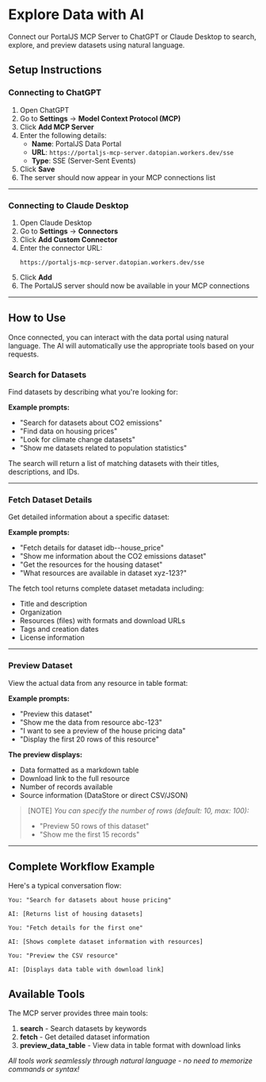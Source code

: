 # Explore Data with AI

Connect our PortalJS MCP Server to ChatGPT or Claude Desktop to search, explore, and preview datasets using natural language.

## Setup Instructions

### Connecting to ChatGPT

1. Open ChatGPT
2. Go to **Settings** → **Model Context Protocol (MCP)**
3. Click **Add MCP Server**
4. Enter the following details:
   - **Name**: PortalJS Data Portal
   - **URL**: `https://portaljs-mcp-server.datopian.workers.dev/sse`
   - **Type**: SSE (Server-Sent Events)
5. Click **Save**
6. The server should now appear in your MCP connections list
---
### Connecting to Claude Desktop

1. Open Claude Desktop
2. Go to **Settings** → **Connectors**
3. Click **Add Custom Connector**
4. Enter the connector URL:
   ```
   https://portaljs-mcp-server.datopian.workers.dev/sse
   ```
5. Click **Add**
6. The PortalJS server should now be available in your MCP connections
---
## How to Use

Once connected, you can interact with the data portal using natural language. The AI will automatically use the appropriate tools based on your requests.

### **Search for Datasets**

Find datasets by describing what you're looking for:

**Example prompts:**
- "Search for datasets about CO2 emissions"
- "Find data on housing prices"
- "Look for climate change datasets"
- "Show me datasets related to population statistics"

The search will return a list of matching datasets with their titles, descriptions, and IDs.

---
### **Fetch Dataset Details**

Get detailed information about a specific dataset:

**Example prompts:**
- "Fetch details for dataset idb--house_price"
- "Show me information about the CO2 emissions dataset"
- "Get the resources for the housing dataset"
- "What resources are available in dataset xyz-123?"

The fetch tool returns complete dataset metadata including:
- Title and description
- Organization
- Resources (files) with formats and download URLs
- Tags and creation dates
- License information

---

### **Preview Dataset**

View the actual data from any resource in table format:

**Example prompts:**
- "Preview this dataset"
- "Show me the data from resource abc-123"
- "I want to see a preview of the house pricing data"
- "Display the first 20 rows of this resource"

**The preview displays:**
- Data formatted as a markdown table
- Download link to the full resource
- Number of records available
- Source information (DataStore or direct CSV/JSON)

> [NOTE]
> *You can specify the number of rows (default: 10, max: 100):*
> - "Preview 50 rows of this dataset"
> - "Show me the first 15 records"

---

## Complete Workflow Example

Here's a typical conversation flow:

```
You: "Search for datasets about house pricing"

AI: [Returns list of housing datasets]

You: "Fetch details for the first one"

AI: [Shows complete dataset information with resources]

You: "Preview the CSV resource"

AI: [Displays data table with download link]
```

## Available Tools

The MCP server provides three main tools:

1. **search** - Search datasets by keywords
2. **fetch** - Get detailed dataset information
3. **preview_data_table** - View data in table format with download links

*All tools work seamlessly through natural language - no need to memorize commands or syntax!*
